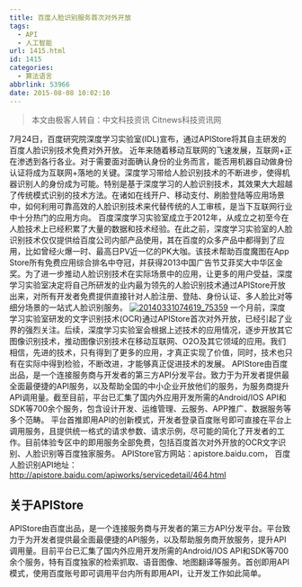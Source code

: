 ```yaml
---
title: 百度人脸识别服务首次对外开放
tags:
  - API
  - 人工智能
url: 1415.html
id: 1415
categories:
  - 算法语言
abbrlink: 53966
date: 2015-08-08 10:02:10
---
```


> 本文由极客人转自：中文科技资讯 Citnews科技资讯网

7月24日，百度研究院深度学习实验室(IDL)宣布，通过APIStore将其自主研发的百度人脸识别技术免费对外开放。 近年来随着移动互联网的飞速发展，互联网+正在渗透到各行各业。对于需要面对面确认身份的业务而言，能否用机器自动做身份认证将成为互联网+落地的关键。深度学习带给人脸识别技术的不断进步，使得机器识别人的身份成为可能。特别是基于深度学习的人脸识别技术，其效果大大超越了传统模式识别的技术方法。在诸如在线开户、移动支付、刷脸登陆等应用场景中，如何利用可靠高效的人脸识别技术来代替传统的人工审核，是当下互联网行业中十分热门的应用方向。 百度深度学习实验室成立于2012年，从成立之初至今在人脸技术上已经积累了大量的数据和技术经验。在此之前，深度学习实验室的人脸识别技术仅仅提供给百度公司内部产品使用，其在百度的众多产品中都得到了应用，比如曾经火爆一时、最高日PV近一亿的PK大咖。该技术帮助百度魔图在App Store所有免费应用综合排名中夺冠，并获得2013中国广告节艾菲奖大中华区金奖。为了进一步推动人脸识别技术在实际场景中的应用，让更多的用户受益，深度学习实验室决定将自己所研发的业内最为领先的人脸识别技术通过APIStore开放出来，对所有开发者免费提供直接针对人脸注册、登陆、身份认证、多人脸比对等细分场景的一站式人脸识别服务。 [![20140331074619_75359](http://baiyuan.wang/wp-content/uploads/2015/08/20140331074619_75359.jpg)](http://baiyuan.wang/wp-content/uploads/2015/08/20140331074619_75359.jpg) 一个月前，深度学习实验室研发的文字识别技术(OCR)通过APIStore首次对外开放，已经引起了业界的强烈关注。后续，深度学习实验室会根据上述技术的应用情况，逐步开放其它图像识别技术，推动图像识别技术在移动互联网、O2O及其它领域的应用。我们相信，先进的技术，只有得到了更多的应用，才真正实现了价值，同时，技术也只有在实际中得到检验，不断改进，才能够真正促进技术的发展。 APIStore由百度出品，是一个连接服务商与开发者的第三方API分发平台。致力于为开发者提供最全面最便捷的API服务，以及帮助全国的中小企业开放他们的服务，为服务商提升API调用量。截至目前，平台已汇集了国内外应用开发所需的Android/IOS API和SDK等700余个服务，包含设计开发、运维管理、云服务、APP推广、数据服务等多个范畴。 平台首推即用API的创新模式，开发者登录百度账号即可直接在平台上调用服务，且提供统一格式的请求参数、请求示例，尽可能的简化了开发者的工作。目前体验专区中的即用服务全部免费，包括百度首次对外开放的OCR文字识别、人脸识别等百度独家服务。 APIStore官方网站：apistore.baidu.com， 百度人脸识别API地址：http://apistore.baidu.com/apiworks/servicedetail/464.html

关于APIStore
----------

APIStore由百度出品，是一个连接服务商与开发者的第三方API分发平台。平台致力于为开发者提供最全面最便捷的API服务，以及帮助服务商开放服务，提升API调用量。目前平台已汇集了国内外应用开发所需的Android/IOS API和SDK等700余个服务，特有百度独家的检索抓取、语音图像、地图翻译等服务。首创即用API模式，使用百度账号即可调用平台内所有即用API，让开发工作如此简单。